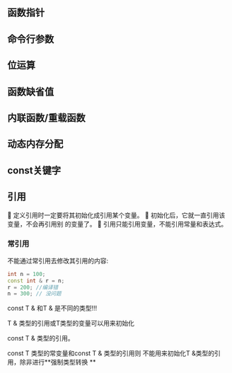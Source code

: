 ## 函数指针



## 命令行参数



## 位运算



## 函数缺省值



## 内联函数/重载函数



## 动态内存分配



## const关键字

## 引用

 定义引用时一定要将其初始化成引用某个变量。
 初始化后，它就一直引用该变量，不会再引用别
的变量了。
 引用只能引用变量，不能引用常量和表达式。  

### 常引用

不能通过常引用去修改其引用的内容:  

```c++
int n = 100;
const int & r = n;
r = 200; //编译错
n = 300; // 没问题
```

const T & 和T & 是不同的类型!!!

T & 类型的引用或T类型的变量可以用来初始化

const T & 类型的引用。

const T 类型的常变量和const T & 类型的引用则
不能用来初始化T &类型的引用，除非进行**强制类型转换 ** 

